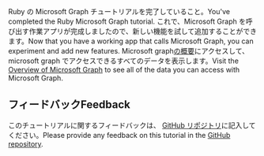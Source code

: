 <!-- markdownlint-disable MD002 MD041 -->

<span data-ttu-id="8ea1a-101">Ruby の Microsoft Graph チュートリアルを完了していること。</span><span class="sxs-lookup"><span data-stu-id="8ea1a-101">You've completed the Ruby Microsoft Graph tutorial.</span></span> <span data-ttu-id="8ea1a-102">これで、Microsoft Graph を呼び出す作業アプリが完成しましたので、新しい機能を試して追加することができます。</span><span class="sxs-lookup"><span data-stu-id="8ea1a-102">Now that you have a working app that calls Microsoft Graph, you can experiment and add new features.</span></span> <span data-ttu-id="8ea1a-103">Microsoft graph[の概要](/graph/overview)にアクセスして、microsoft graph でアクセスできるすべてのデータを表示します。</span><span class="sxs-lookup"><span data-stu-id="8ea1a-103">Visit the [Overview of Microsoft Graph](/graph/overview) to see all of the data you can access with Microsoft Graph.</span></span>

## <a name="feedback"></a><span data-ttu-id="8ea1a-104">フィードバック</span><span class="sxs-lookup"><span data-stu-id="8ea1a-104">Feedback</span></span>

<span data-ttu-id="8ea1a-105">このチュートリアルに関するフィードバックは、 [GitHub リポジトリ](https://github.com/microsoftgraph/msgraph-training-rubyrailsapp)に記入してください。</span><span class="sxs-lookup"><span data-stu-id="8ea1a-105">Please provide any feedback on this tutorial in the [GitHub repository](https://github.com/microsoftgraph/msgraph-training-rubyrailsapp).</span></span>
